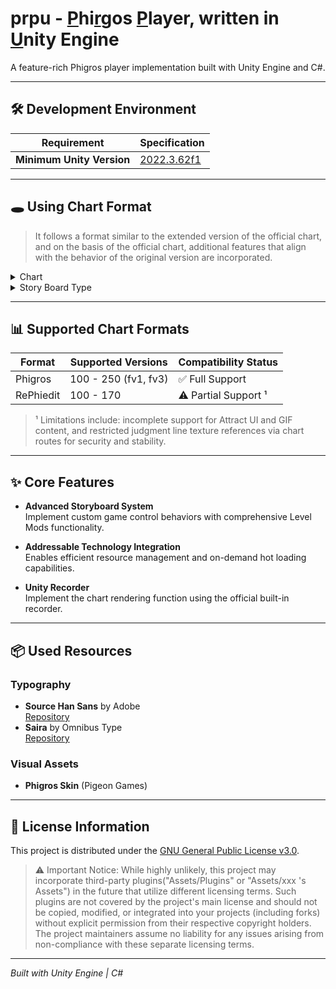 # prpu - <ins>P</ins>hi<ins>r</ins>gos <ins>P</ins>layer, written in <ins>U</ins>nity Engine

A feature-rich Phigros player implementation built with Unity Engine and C#.

---

## 🛠️ Development Environment

| Requirement               | Specification                                                      |
| ------------------------- | ------------------------------------------------------------------ |
| **Minimum Unity Version** | [2022.3.62f1](https://unity.cn/release-notes/lts/2021/2022.3.62f1) |

---

## 🕳️ Using Chart Format

> It follows a format similar to the extended version of the official chart, and on the basis of the official chart, additional features that align with the behavior of the original version are incorporated.

<details> <summary>Chart</summary>

## Root
- `formatVersion`: int - Format version number
- `offset`: float - Offset value
- `storyBoard`: StoryBoard (nullable) - Story board
- `judgeLineList`: JudgeLine[] - List of judge lines

## StoryBoard
- `eventType`: int[] - Array of event types
- `events`: JudgeLineEvent[] - Array of events

## JudgeLineEvent
- `startTime`: int[] - Array of start times
- `endTime`: int[] - Array of end times
- `start`: float - Start value
- `end`: float - End value
- `easing`: int - Easing type
- `easingLeft`: float - Left easing value
- `easingRight`: float - Right easing value
- `bezierPoints`: float[] (nullable) - Array of bezier curve points

## TextEvent
- `startTime`: int[] - Array of start times
- `endTime`: int[] - Array of end times
- `start`: string - Start text
- `end`: string - End text
- `easing`: int - Easing type
- `easingLeft`: float - Left easing value
- `easingRight`: float - Right easing value
- `bezierPoints`: float[] (nullable) - Array of bezier curve points

## JudgeLineEventLayer
- `judgeLineMoveXEvents`: JudgeLineEvent[] - Array of judge line X-axis movement events
- `judgeLineMoveYEvents`: JudgeLineEvent[] - Array of judge line Y-axis movement events
- `judgeLineRotateEvents`: JudgeLineEvent[] - Array of judge line rotation events
- `judgeLineDisappearEvents`: JudgeLineEvent[] - Array of judge line disappearance events

## Note
- `type`: int - Note type
- `isFake`: bool - Whether it's a fake note
- `above`: bool - Whether it's above
- `startTime`: int[] - Array of start times
- `visibleTime`: int[] - Array of visible times
- `speed`: float - Speed
- `size`: float - Size
- `endTime`: int[] - Array of end times
- `positionX`: float - X-axis position
- `positionY`: float - Y-axis position
- `color`: int - Color
- `hitFXColor`: int - Hit effect color
- `judgeSize`: float - Judge size

## BpmItems
- `time`: int[] - Array of times
- `bpm`: float - BPM value

## Transform
- `judgeLineColorEvents`: JudgeLineEvent[] (nullable) - Array of judge line color events
- `judgeLineTextEvents`: TextEvent[] (nullable) - Array of judge line text events
- `fatherLineIndex`: int - Parent judge line index
- `localPositionMode`: bool - Whether in local position mode
- `localEulerAnglesMode`: bool - Whether in local Euler angles mode
- `zOrder`: int - Z-axis order
- `judgeLineTextureScaleXEvents`: JudgeLineEvent[] (nullable) - Array of judge line texture X-axis scale events
- `judgeLineTextureScaleYEvents`: JudgeLineEvent[] (nullable) - Array of judge line texture Y-axis scale events

## NoteControl
- `disappearControls`: ControlItem[] (nullable) - Array of disappearance control items
- `rotateControls`: ControlItem[] (nullable) - Array of rotation control items
- `sizeControl`: ControlItem[] (nullable) - Array of size control items
- `xPosControl`: ControlItem[] (nullable) - Array of X-axis position control items
- `yPosControl`: ControlItem[] (nullable) - Array of Y-axis position control items

## ControlItem
- `easing`: int - Easing type
- `value`: float - Control value
- `x`: float - X value

## JudgeLine
- `bpms`: BpmItems[] - Array of BPM items
- `notes`: Note[] - Array of notes
- `noteControls`: NoteControl (nullable) - Note controls
- `speedEvents`: JudgeLineEvent[] - Array of speed events
- `judgeLineEventLayers`: JudgeLineEventLayer[] - Array of judge line event layers
- `transform`: Transform - Transformation information

</details>

<details> <summary>Story Board Type</summary>

### Event Type Mapping
The `type` field corresponds to specific game properties, as defined in the class summary:

| Type Value | Target Property | Description |
|------------|-----------------|-------------|
| 0 | `mainCamera.orthographicSize` | Adjusts the 2D camera's field of view (orthographic size). |
| 1 | `mainCamera.transform.eulerAngles.z` | Rotates the main camera around the Z-axis. |
| 2 | `chartName.color.a` | Controls the alpha (transparency) of the "chart name" UI text. |
| 3 | `level.color.a` | Controls the alpha of the "level" UI text. |
| 4 | `score.color.a` | Controls the alpha of the "score" UI text. |
| 5 | `combo.color.a` | Controls the alpha of the "combo count" UI text. |
| 6 | `comboText.color.a` | Controls the alpha of the "Combo" label UI text. |
| 7 | `pauseBtn.color.a` | Controls the alpha of the pause button UI image. |
| 8 | `audioSource.volume` | Adjusts the volume of the main audio source. |
| 9 | `audioSource.pitch` | Adjusts the pitch (speed/tone) of the main audio source. |

</details>

---

## 📊 Supported Chart Formats

| Format    | Supported Versions   | Compatibility Status |
| --------- | -------------------- | -------------------- |
| Phigros   | 100 - 250 (fv1, fv3) | ✅ Full Support      |
| RePhiedit | 100 - 170            | ⚠️ Partial Support ¹ |

> ¹ Limitations include: incomplete support for Attract UI and GIF content, and restricted judgment line texture references via chart routes for security and stability.

---

## ✨ Core Features

- **Advanced Storyboard System**  
  Implement custom game control behaviors with comprehensive Level Mods functionality.

- **Addressable Technology Integration**  
  Enables efficient resource management and on-demand hot loading capabilities.

- **Unity Recorder**  
  Implement the chart rendering function using the official built-in recorder.

---

## 📦 Used Resources

### Typography

- **Source Han Sans** by Adobe  
  [Repository](https://github.com/adobe-fonts/source-han-sans)
- **Saira** by Omnibus Type  
  [Repository](https://github.com/Omnibus-Type/Saira)

### Visual Assets

- **Phigros Skin** (Pigeon Games)

---

## 📜 License Information

This project is distributed under the [GNU General Public License v3.0](LICENSE).

> ⚠️ Important Notice: While highly unlikely, this project may incorporate third-party plugins("Assets/Plugins" or "Assets/xxx 's Assets") in the future that utilize different licensing terms. Such plugins are not covered by the project's main license and should not be copied, modified, or integrated into your projects (including forks) without explicit permission from their respective copyright holders. The project maintainers assume no liability for any issues arising from non-compliance with these separate licensing terms.

---

_Built with Unity Engine | C#_

